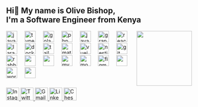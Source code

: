 <h2 align="left">Hi👋 My name is Olive Bishop, 
  
  <br/>
  I'm a Software Engineer from Kenya </h2>
<img align="right" height="150" src="https://i.imgflip.com/65efzo.gif"/>
 <div align="left"
    <img width="12" />
     <img src="https://cdn.jsdelivr.net/gh/devicons/devicon/icons/javascript/javascript-original.svg" height="30" alt="javascript logo" />
    <img width="12" />
    <img src="https://cdn.jsdelivr.net/gh/devicons/devicon/icons/typescript/typescript-original.svg" height="30" alt="typescript logo" />
    <img width="12" />
    <img src="https://cdn.jsdelivr.net/gh/devicons/devicon/icons/go/go-original.svg" height="30" alt="golang logo" />
    <img width="12" />
    <img src="https://cdn.jsdelivr.net/gh/devicons/devicon/icons/php/php-original.svg" height="30" alt="php logo" />
    <img width="12" />
    <img src="https://cdn.jsdelivr.net/gh/devicons/devicon/icons/java/java-original.svg" height="30" alt="java logo" />
    <img width="12" />
    <img src="https://cdn.jsdelivr.net/gh/devicons/devicon/icons/graphql/graphql-plain-wordmark.svg" height="30" alt="graphql logo" />
    <img width="12" />
    <img src="https://cdn.jsdelivr.net/gh/devicons/devicon/icons/react/react-original.svg" height="30" alt="react logo" />
    <img width="12" />
    <img src="https://cdn.jsdelivr.net/gh/devicons/devicon@latest/icons/laravel/laravel-original.svg" height="30" alt="laravel logo" />
    <img width="12" />
    <img src="https://cdn.jsdelivr.net/gh/devicons/devicon/icons/docker/docker-original.svg" height="30" alt="docker logo" />
    <img width="12" />
    <img src="https://cdn.jsdelivr.net/gh/devicons/devicon/icons/tailwindcss/tailwindcss-original.svg" height="30" alt="tailwindcss logo " />
    <img width="12" />
    <img src="https://cdn.jsdelivr.net/gh/devicons/devicon/icons/materialui/materialui-original.svg" height="30" alt="material ui logo" />
    <img width="12" />
    <img src="https://cdn.jsdelivr.net/gh/devicons/devicon/icons/vuejs/vuejs-plain-wordmark.svg" height="30" alt="vuejs logo" />
    <img width="12" />
    <img src="https://cdn.jsdelivr.net/gh/devicons/devicon/icons/nextjs/nextjs-original.svg" height="30" alt="nestjs logo" />
    <img width="12" />
    <img src="https://cdn.jsdelivr.net/gh/devicons/devicon/icons/git/git-original.svg" height="30" alt="git logo" />
    <img width="12" />
    <img src="https://cdn.jsdelivr.net/gh/devicons/devicon/icons/rabbitmq/rabbitmq-original.svg" height="30" alt="rabbitmq logo" />
    <img width="12" />
    <img src="https://cdn.jsdelivr.net/gh/devicons/devicon@latest/icons/postman/postman-plain.svg"  height="30" />    
    <img width="12" />
    <img src="https://cdn.jsdelivr.net/gh/devicons/devicon@latest/icons/apachekafka/apachekafka-original-wordmark.svg"  height="30" />   
    <img width="12" />
    <img src="https://cdn.jsdelivr.net/gh/devicons/devicon/icons/mysql/mysql-original.svg" height="30" alt="mysql logo" />
    <img width="12" />
    <img src="https://cdn.jsdelivr.net/gh/devicons/devicon/icons/mongodb/mongodb-original.svg" height="30" alt="mongodb logo" />
    <img width="12" />
    <img src="https://cdn.jsdelivr.net/gh/devicons/devicon/icons/figma/figma-original.svg" height="30" alt="figma logo" />
    <img width="12" />
    <img src="https://cdn.jsdelivr.net/gh/devicons/devicon@latest/icons/canva/canva-original.svg" height="30" />    
    <img width="12" />
    <img src="https://cdn.jsdelivr.net/gh/devicons/devicon/icons/wordpress/wordpress-original.svg" height="30" alt="wordpress logo" />
    <img width="12" />
    <img src="https://cdn.jsdelivr.net/gh/devicons/devicon@latest/icons/vercel/vercel-line-wordmark.svg"  height="30"/>    
  </div>

###
<div align="left">
  <a href="https://www.instagram.com/rhymer_ke">
    <img src="https://img.shields.io/static/v1?message=Instagram&logo=instagram&label=&color=E4405F&logoColor=white&labelColor=&style=for-the-badge" height="35" alt="Instagram logo" />
  </a>
  <a href="https://twitter.com/olivebishop_dev">
    <img src="https://img.shields.io/static/v1?message=Twitter&logo=twitter&label=&color=9146FF&logoColor=white&labelColor=&style=for-the-badge" height="35" alt="Twitter logo" />
  </a>
  <a href="mailto:olivehendrilgen1@gmail.com">
    <img src="https://img.shields.io/static/v1?message=Gmail&logo=gmail&label=&color=D14836&logoColor=white&labelColor=&style=for-the-badge" height="35" alt="Gmail logo" />
  </a>
  <a href="https://www.linkedin.com/in/olivebishop">
    <img src="https://img.shields.io/static/v1?message=LinkedIn&logo=linkedin&label=&color=0077B5&logoColor=white&labelColor=&style=for-the-badge" height="35" alt="LinkedIn logo" />
  </a>
  <a href="https://www.olivebishopchess.org">
    <img src="https://img.shields.io/static/v1?message=Chess%20Organization&logo=chess&label=&color=black&logoColor=white&labelColor=&style=for-the-badge" height="35" alt="Chess Organization logo" />
  </a>
</div>


###

<br clear="both">





###
